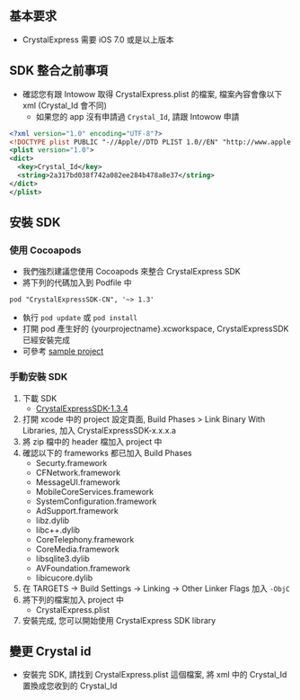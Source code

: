 ## 基本要求
- CrystalExpress 需要 iOS 7.0 或是以上版本

## SDK 整合之前事項
- 確認您有跟 Intowow 取得 CrystalExpress.plist 的檔案, 檔案內容會像以下 xml (Crystal_Id 會不同)
    - 如果您的 app 沒有申請過 `Crystal_Id`, 請跟 Intowow 申請

```xml
<?xml version="1.0" encoding="UTF-8"?>
<!DOCTYPE plist PUBLIC "-//Apple//DTD PLIST 1.0//EN" "http://www.apple.com/DTDs/PropertyList-1.0.dtd">
<plist version="1.0">
<dict>
  <key>Crystal_Id</key>
  <string>2a317bd038f742a082ee284b478a8e37</string>
</dict>
</plist>
```

## 安裝 SDK
### 使用 Cocoapods
- 我們強烈建議您使用 Cocoapods 來整合 CrystalExpress SDK
- 將下列的代碼加入到 Podfile 中
```
pod "CrystalExpressSDK-CN", '~> 1.3'
```
- 執行 `pod update` 或 `pod install`
- 打開 pod 產生好的 {yourprojectname}.xcworkspace, CrystalExpressSDK 已經安裝完成
- 可參考 [sample project](https://github.com/roylo/CrystalExpressSample)

### 手動安裝 SDK
1. 下載 SDK
    - [CrystalExpressSDK-1.3.4](https://s3.cn-north-1.amazonaws.com.cn/intowow-sdk/ios/manual/CrystalExpressSDK-CN-1.3.6.zip)
2. 打開 xcode 中的 project 設定頁面, Build Phases > Link Binary With Libraries, 加入 CrystalExpressSDK-x.x.x.a
3. 將 zip 檔中的 header 檔加入 project 中
4. 確認以下的 frameworks 都已加入 Build Phases
    - Securty.framework
    - CFNetwork.framework
    - MessageUI.framework
    - MobileCoreServices.framework
    - SystemConfiguration.framework
    - AdSupport.framework
    - libz.dylib
    - libc++.dylib
    - CoreTelephony.framework
    - CoreMedia.framework
    - libsqlite3.dylib
    - AVFoundation.framework
    - libicucore.dylib
5. 在 TARGETS -> Build Settings -> Linking -> Other Linker Flags 加入 `-ObjC`
6. 將下列的檔案加入 project 中
    - CrystalExpress.plist
7. 安裝完成, 您可以開始使用 CrystalExpress SDK library

## 變更 Crystal id
- 安裝完 SDK, 請找到 CrystalExpress.plist 這個檔案, 將 xml 中的 Crystal_Id 置換成您收到的 Crystal_Id
